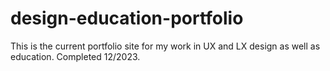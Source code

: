 # design-education-portfolio
This is the current portfolio site for my work in UX and LX design as well as education. Completed 12/2023.
